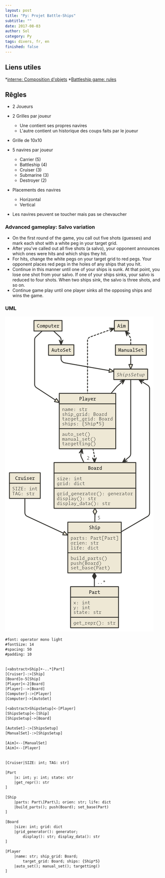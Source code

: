 ```yaml
---
layout: post
title: "Py: Projet Battle-Ships"
subtitle: ""
date: 2017-08-03
author: Sol
category: Py
tags: divers, fr, en
finished: false
---
```


## Liens utiles

*[interne: Composition d'objets](/prog/composition-aggregation.html)
*[Battleship game: rules](https://www.thespruce.com/the-basic-rules-of-battleship-411069)

## Rêgles

* 2 Joueurs
* 2 Grilles par joueur
    * Une contient ses propres navires
    * L'autre contient un historique des coups faits par le joueur
* Grille de 10x10
* 5 navires par joueur
    * Carrier (5)
    * Battleship (4)
    * Cruiser (3)
    * Submarine (3)
    * Destroyer (2)


* Placements des navires
    * Horizontal
    * Vertical
* Les navires peuvent se toucher mais pas se chevaucher

### Advanced gameplay: Salvo variation

* On the first round of the game, you call out five shots (guesses) and mark each shot with a white peg in your target grid.
* After you've called out all five shots (a salvo), your opponent announces which ones were hits and which ships they hit.
* For hits, change the white pegs on your target grid to red pegs. Your opponent places red pegs in the holes of any ships that you hit.
* Continue in this manner until one of your ships is sunk. At that point, you lose one shot from your salvo. If one of your ships sinks, your salvo is reduced to four shots. When two ships sink, the salvo is three shots, and so on.
* Continue game play until one player sinks all the opposing ships and wins the game.

### UML

<img src="/00illustrations/battleShips/battleShipsULM.png" height="auto">

```
#font: operator mono light
#fontSize: 14
#spacing: 50
#padding: 10


[<abstract>Ship]+-..*[Part]
[Cruiser]-:>[Ship]
[Board]o-5[Ship]
[Player]<-2[Board]
[Player]-->[Board]
[Computer]-:>[Player]
[Computer]->[AutoSet]

[<abstract>ShipsSetup]<-[Player]
[ShipsSetup]<-[Ship]
[ShipsSetup]->[Board]

[AutoSet]-:>[ShipsSetup]
[ManualSet]-:>[ShipsSetup]

[Aim]<--[ManualSet]
[Aim]<--[Player]


[Cruiser|SIZE: int; TAG: str]

[Part
	|x: int; y: int; state: str
	|get_repr(): str
]

[Ship
	|parts: Part\[Part\]; orien: str; life: dict
    |build_parts(); push(Board); set_base(Part)
]

[Board
	|size: int; grid: dict
    |grid_generator(): generator; 
    	display(): str; display_data(): str
]

[Player
	|name: str; ship_grid: Board;
    	target_grid: Board; ships: {Ship*5}
    |auto_set(); manual_set(); targetting()
]
```